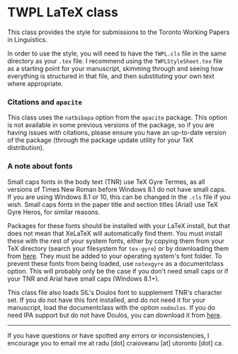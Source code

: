 # TWPL LaTeX class

This class provides the style for submissions to the Toronto Working Papers in Linguistics. 

In order to use the style, you will need to have the `TWPL.cls` file in the same directory as your `.tex` file. I recommend using the `TWPLStyleSheet.tex` file as a starting point for your manuscript, skimming through and seeing how everything is structured in that file, and then substituting your own text where appropriate.

### Citations and `apacite`

This class uses the `natbibapa` option from the `apacite` package. This option is not available in some previous versions of the package, so if you are having issues with citations, please ensure you have an up-to-date version of the package (through the package update utility for your TeX distribution). 


### A note about fonts

Small caps fonts in the body text (TNR) use TeX Gyre Termes, as all versions of Times New Roman before Windows 8.1 do not have small caps. If you are using Windows 8.1 or 10, this can be changed in the `.cls` file if you wish.
Small caps fonts in the paper title and section titles (Arial) use TeX Gyre Heros, for similar reasons.

Packages for these fonts should be installed with your LaTeX install, but that does not mean that XeLaTeX will automatically find them. You must install these with the rest of your system fonts, either by copying them from your TeX directory (search your filesystem for `tex-gyre`) or by downloading them from [here](http://www.ctan.org/tex-archive/fonts/tex-gyre/fonts/opentype/public/tex-gyre "TeX Gyre fonts on CTAN"). They must be added to your operating system's font folder.
To prevent these fonts from being loaded, use `notexgyre` as a documentclass option. This will probably only be the case if you don't need small caps or if your TNR and Arial have small caps (Windows 8.1+).

This class file also loads SIL's Doulos font to supplement TNR's character set. If you do not have this font installed, and do not need it for your manuscript, load the documentclass with the option `nodoulos`. If you do need IPA support but do not have Doulos, you can download it from [here](http://scripts.sil.org/cms/scripts/page.php?site_id=nrsi&id=doulossil_download "Doulos SIL").


---

If you have questions or have spotted any errors or inconsistencies, I encourage you to email me at radu [dot] craioveanu [at] utoronto [dot] ca.
